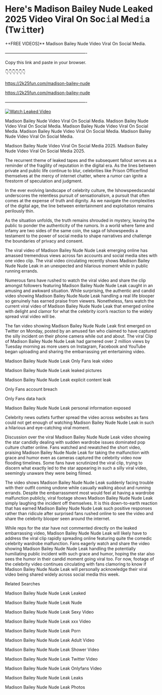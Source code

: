 # Here's Madison Bailey Nude Leaked 2025 Video Viral On Soc𝚒al Med𝚒a (Tw𝚒tter)

++FREE VIDEOS]** Madison Bailey Nude Video Viral On Social Media.

———————————————————-

Copy this link and paste in your browser.

👇👇👇👇👇👇

https://2k25fun.com/madison-bailey-nude

https://2k25fun.com/madison-bailey-nude

———————————————————-

[![Watch Leaked Video](https://miro.medium.com/v2/resize:fit:828/format:webp/1*cilzJN44JGOrTw9NJCrNHA.gif "Watch Leaked Video")](https://2k25fun.com/madison-bailey-nude)

Madison Bailey Nude Video Viral On Social Media. Madison Bailey Nude Video Viral On Social Media. Madison Bailey Nude Video Viral On Social Media. Madison Bailey Nude Video Viral On Social Media. Madison Bailey Nude Video Viral On Social Media.

Madison Bailey Nude Video Viral On Social Media 2025. Madison Bailey Nude Video Viral On Social Media 2025.

The recurrent theme of leaked tapes and the subsequent fallout serves as a reminder of the fragility of reputation in the digital era. As the lines between private and public life continue to blur, celebrities like Prison Officerfind themselves at the mercy of internet chatter, where a rumor can ignite a firestorm of speculation and judgment.

In the ever evolving landscape of celebrity culture, the Ishowspeedscandal underscores the relentless pursuit of sensationalism, a pursuit that often comes at the expense of truth and dignity. As we navigate the complexities of the digital age, the line between entertainment and exploitation remains perilously thin.

As the situation unfolds, the truth remains shrouded in mystery, leaving the public to ponder the authenticity of the rumors. In a world where fame and infamy are two sides of the same coin, the saga of Ishowspeedis a testament to the power of social media to shape narratives and challenge the boundaries of privacy and consent.

The viral video of Madison Bailey Nude Nude Leak emerging online has amassed tremendous views across fan accounts and social media sites with one video clip. The viral video circulating recently shows Madison Bailey Nude Nude Leak in an unexpected and hilarious moment while in public running errands.

Numerous fans have rushed to watch the viral video and share the clip amongst followers featuring Madison Bailey Nude Nude Leak caught in an amusing and awkward situation. While surprising, the authentic and candid video showing Madison Bailey Nude Nude Leak handling a real life blooper so genuinely has earned praise from viewers. Nonetheless, fans watch the current viral video of Madison Bailey Nude Nude Leak that emerged online with delight and clamor for what the celebrity icon’s reaction to the widely spread viral video will be.

The fan video showing Madison Bailey Nude Nude Leak first emerged on Twitter on Monday, posted by an amused fan who claimed to have captured the silly incident on their phone camera while out and about. The viral Clip of Madison Bailey Nude Nude Leak had garnered over 2 million views by Tuesday morning as more users on Instagram, Facebook and YouTube began uploading and sharing the embarrassing yet entertaining video.

Madison Bailey Nude Nude Leak Only Fans leak video

Madison Bailey Nude Nude Leak leaked pictures

Madison Bailey Nude Nude Leak explicit content leak

Only Fans account breach

Only Fans data hack

Madison Bailey Nude Nude Leak personal information exposed

Celebrity news outlets further spread the video across websites as fans could not get enough of watching Madison Bailey Nude Nude Leak in such a hilarious and eye-catching viral moment.

Discussion over the viral Madison Bailey Nude Nude Leak video showing the star candidly dealing with sudden wardrobe issues dominated pop culture chatter online. Fans watched and rewatched the short video, praising Madison Bailey Nude Nude Leak for taking the malfunction with grace and humor even as cameras captured the celebrity video now flooding timelines. Some fans have scrutinized the viral clip, trying to discern what exactly led to the star appearing in such a silly viral video, seemingly unaware they were being filmed.

The video shows Madison Bailey Nude Nude Leak suddenly facing trouble with their outfit coming undone while casually walking about and running errands. Despite the embarrassment most would feel at having a wardrobe malfunction publicly, viral footage shows Madison Bailey Nude Nude Leak simply laughing the incident off themselves. It is this down-to-earth reaction that has earned Madison Bailey Nude Nude Leak such positive responses rather than ridicule after surprised fans rushed online to see the video and share the celebrity blooper seen around the internet.

While reps for the star have not commented directly on the leaked embarrassing video, Madison Bailey Nude Nude Leak will likely have to address the viral clip rapidly spreading online featuring quite the comedic celebrity wardrobe malfunction. Fans eagerly watch and share the video showing Madison Bailey Nude Nude Leak handling the potentially humiliating public incident with such grace and humor, hoping the star also sees the humor in their candid moment going viral too. For now, footage of the celebrity video continues circulating with fans clamoring to know if Madison Bailey Nude Nude Leak will personally acknowledge their viral video being shared widely across social media this week.

Related Searches

Madison Bailey Nude Nude Leak Leaked

Madison Bailey Nude Nude Leak Nude

Madison Bailey Nude Nude Leak Sexy Video

Madison Bailey Nude Nude Leak xxx Video

Madison Bailey Nude Nude Leak Porn

Madison Bailey Nude Nude Leak Adult Video

Madison Bailey Nude Nude Leak Shower Video

Madison Bailey Nude Nude Leak Twitter Video

Madison Bailey Nude Nude Leak Onlyfans Video

Madison Bailey Nude Nude Leak Leaks

Madison Bailey Nude Nude Leak Photos